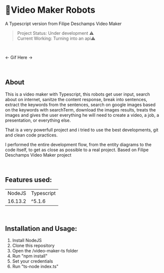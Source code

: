 # 🤖Video Maker Robots
A Typescript version from Filipe Deschamps Video Maker


> Project Status: Under development ⚠️
> <br>
> Current Working: Turning into an api⚠️
<br>


<- Gif Here ->

<br>

## About

This is a video maker with Typescript, this robots get user input, search about on internet, sanitze the content response, break into sentences, extract the keywords from the sentences, search on google images based on the keywords with searchTerm, download the images results, treats the images and gives the user everything he will need to create a video, a job, a presentation, or everything else.

That is a very powerfull project and i tried to use the best developments, git and clean code practices.

I performed the entire development flow, from the entity diagrams to the code itself, to get as close as possible to a real project. Based on Filipe Deschamps Video Maker project

<br>

## Features used:

<table>
  <tr>
    <td>NodeJS</td>
    <td>Typescript</td>
  </tr>
  <tr>
    <td>16.13.2</td>
    <td>^5.1.6</td>
  </tr>
<table>

<br>

## Installation and Usage:

1. Install NodeJS
2. Clone this repository
3. Open the /video-maker-ts folder
4. Run "npm install"
5. Set your credentials
6. Run "ts-node index.ts"
